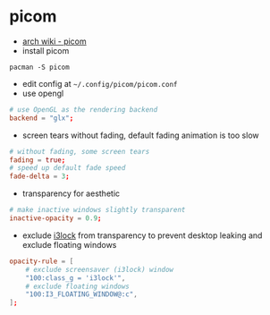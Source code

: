 # picom

- [arch wiki - picom](https://wiki.archlinux.org/title/picom)
- install picom

```shell
pacman -S picom
```

- edit config at `~/.config/picom/picom.conf`
- use opengl

```toml
# use OpenGL as the rendering backend
backend = "glx";
```

- screen tears without fading, default fading animation is too slow

```toml
# without fading, some screen tears
fading = true;
# speed up default fade speed
fade-delta = 3;
```

- transparency for aesthetic

```toml
# make inactive windows slightly transparent
inactive-opacity = 0.9;
```

- exclude [i3lock](/pkgs/misc/screensavers/xss-lock.md) from
  transparency to prevent desktop leaking and exclude floating windows

```toml
opacity-rule = [
    # exclude screensaver (i3lock) window
    "100:class_g = 'i3lock'",
    # exclude floating windows
    "100:I3_FLOATING_WINDOW@:c",
];
```
